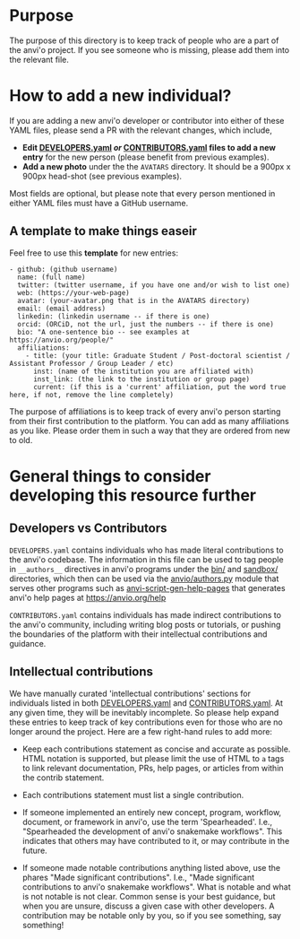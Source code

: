 # Purpose

The purpose of this directory is to keep track of people who are a
part of the anvi'o project. If you see someone who is missing,
please add them into the relevant file.

# How to add a new individual?

If you are adding a new anvi'o developer or contributor into either
of these YAML files, please send a PR with the relevant changes,
which include,

* **Edit [DEVELOPERS.yaml](https://github.com/merenlab/anvio/blob/master/anvio/data/misc/PEOPLE/DEVELOPERS.yaml) _or_ [CONTRIBUTORS.yaml](https://github.com/merenlab/anvio/blob/master/anvio/data/misc/PEOPLE/DEVELOPERS.yaml) files to add
a new entry** for the new person (please benefit from previous examples).
* **Add a new photo** under the the `AVATARS` directory. It should be
a 900px x 900px head-shot (see previous examples).

Most fields are optional, but please note that every person mentioned
in either YAML files must have a GitHub username.

## A template to make things easeir

Feel free to use this **template** for new entries:

```
- github: (github username)
  name: (full name)
  twitter: (twitter username, if you have one and/or wish to list one)
  web: (https://your-web-page)
  avatar: (your-avatar.png that is in the AVATARS directory)
  email: (email address)
  linkedin: (linkedin username -- if there is one)
  orcid: (ORCiD, not the url, just the numbers -- if there is one)
  bio: "A one-sentence bio -- see examples at https://anvio.org/people/"
  affiliations:
    - title: (your title: Graduate Student / Post-doctoral scientist / Assistant Professor / Group Leader / etc)
      inst: (name of the institution you are affiliated with)
      inst_link: (the link to the institution or group page)
      current: (if this is a 'current' affiliation, put the word true here, if not, remove the line completely)
```

The purpose of affiliations is to keep track of every anvi'o person
starting from their first contribution to the platform. You can add
as many affiliations as you like. Please order them in such a way
that they are ordered from new to old.

# General things to consider developing this resource further

## Developers vs Contributors

`DEVELOPERS.yaml` contains individuals who has made literal contributions
to the anvi'o codebase. The information in this file can be used to
tag people in `__authors__` directives in anvi'o programs under the
[bin/](https://github.com/merenlab/anvio/tree/master/bin) and
[sandbox/](https://github.com/merenlab/anvio/tree/master/sandbox)
directories, which then can be used via the [anvio/authors.py](https://github.com/merenlab/anvio/blob/master/anvio/authors.py)
module that serves other programs such as [anvi-script-gen-help-pages](https://github.com/merenlab/anvio/blob/master/sandbox/anvi-script-gen-help-pages)
that generates anvi'o help pages at https://anvio.org/help

`CONTRIBUTORS.yaml` contains individuals has made indirect contributions
to the anvi'o community, including writing blog posts or tutorials, or
pushing the boundaries of the platform with their intellectual
contributions and guidance.

## Intellectual contributions

We have manually curated 'intellectual contributions' sections for
individuals listed in both [DEVELOPERS.yaml](https://github.com/merenlab/anvio/blob/master/anvio/data/misc/PEOPLE/DEVELOPERS.yaml) and [CONTRIBUTORS.yaml](https://github.com/merenlab/anvio/blob/master/anvio/data/misc/PEOPLE/DEVELOPERS.yaml).
At any given time, they will be inevitably incomplete. So please help
expand these entries to keep track of key contributions even for
those who are no longer around the project. Here are a few right-hand
rules to add more:

* Keep each contributions statement as concise and accurate as possible.
HTML notation is supported, but please limit the use of HTML to `a`
tags to link relevant documentation, PRs, help pages, or articles from
within the contrib statement.

* Each contributions statement must list a single contribution.

* If someone implemented an entirely new concept, program, workflow,
document, or framework in anvi'o, use the term 'Spearheaded'. I.e.,
"Spearheaded the development of anvi'o snakemake workflows". This
indicates that others may have contributed to it, or may contribute
in the future.

* If someone made notable contributions anything listed above, use
the phares "Made significant contributions". I.e., "Made significant
contributions to anvi'o snakemake workflows". What is notable and
what is not notable is not clear. Common sense is your best guidance,
but when you are unsure, discuss a given case with other developers.
A contribution may be notable only by you, so if you see something,
say something!
